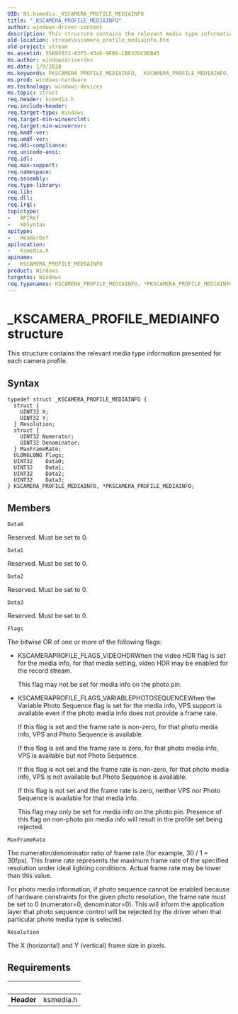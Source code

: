 ```yaml
---
UID: NS:ksmedia._KSCAMERA_PROFILE_MEDIAINFO
title: "_KSCAMERA_PROFILE_MEDIAINFO"
author: windows-driver-content
description: This structure contains the relevant media type information presented for each camera profile.
old-location: stream\kscamera_profile_mediainfo.htm
old-project: stream
ms.assetid: 55B9F032-A3F5-434E-9EB6-CB832DC0EB45
ms.author: windowsdriverdev
ms.date: 1/9/2018
ms.keywords: PKSCAMERA_PROFILE_MEDIAINFO, _KSCAMERA_PROFILE_MEDIAINFO, KSCAMERA_PROFILE_MEDIAINFO structure [Streaming Media Devices], *PKSCAMERA_PROFILE_MEDIAINFO, ksmedia/KSCAMERA_PROFILE_MEDIAINFO, KSCAMERA_PROFILE_MEDIAINFO, ksmedia/PKSCAMERA_PROFILE_MEDIAINFO, PKSCAMERA_PROFILE_MEDIAINFO structure pointer [Streaming Media Devices], stream.kscamera_profile_mediainfo
ms.prod: windows-hardware
ms.technology: windows-devices
ms.topic: struct
req.header: ksmedia.h
req.include-header: 
req.target-type: Windows
req.target-min-winverclnt: 
req.target-min-winversvr: 
req.kmdf-ver: 
req.umdf-ver: 
req.ddi-compliance: 
req.unicode-ansi: 
req.idl: 
req.max-support: 
req.namespace: 
req.assembly: 
req.type-library: 
req.lib: 
req.dll: 
req.irql: 
topictype:
-	APIRef
-	kbSyntax
apitype:
-	HeaderDef
apilocation:
-	Ksmedia.h
apiname:
-	KSCAMERA_PROFILE_MEDIAINFO
product: Windows
targetos: Windows
req.typenames: KSCAMERA_PROFILE_MEDIAINFO, *PKSCAMERA_PROFILE_MEDIAINFO
---
```


# _KSCAMERA_PROFILE_MEDIAINFO structure
This structure contains the relevant media type information presented for each camera profile.

## Syntax
````
typedef struct _KSCAMERA_PROFILE_MEDIAINFO {
  struct {
    UINT32 X;
    UINT32 Y;
  } Resolution;
  struct {
    UINT32 Numerator;
    UINT32 Denominator;
  } MaxFrameRate;
  ULONGLONG Flags;
  UINT32    Data0;
  UINT32    Data1;
  UINT32    Data2;
  UINT32    Data3;
} KSCAMERA_PROFILE_MEDIAINFO, *PKSCAMERA_PROFILE_MEDIAINFO;
````

## Members


`Data0`

Reserved. Must be set to 0.

`Data1`

Reserved. Must be set to 0.

`Data2`

Reserved. Must be set to 0.

`Data3`

Reserved. Must be set to 0.

`Flags`

The  bitwise OR of one or more of the following flags:

<ul>
<li>KSCAMERAPROFILE_FLAGS_VIDEOHDRWhen the video HDR flag is set for the media info, for that media setting, video HDR may be enabled for the record stream.

This flag may not be set for media info on the photo pin.

</li>
<li>KSCAMERAPROFILE_FLAGS_VARIABLEPHOTOSEQUENCEWhen the Variable Photo Sequence flag is set for the media info, VPS support is available even if the photo media info does not provide a frame rate.

If this flag is set and the frame rate is non-zero, for that photo media info, VPS and Photo Sequence is available.

If this flag is set and the frame rate is zero, for that photo media info, VPS is available but not Photo Sequence.

If this flag is not set and the  frame rate is non-zero, for that photo media info, VPS is not available but Photo Sequence is available.

If  this flag is not set and the frame rate is zero, neither VPS nor Photo Sequence is available for that media info.

This flag may only be set for media info on the photo pin.  Presence of this flag on non-photo pin media info will result in the profile set being rejected.

</li>
</ul>

`MaxFrameRate`

The numerator/denominator ratio of frame rate (for example, 30 / 1 = 30fps).  This frame rate represents the maximum frame rate of the specified resolution under ideal lighting conditions.  Actual frame rate may be lower than this value.

For photo media information, if photo sequence cannot be enabled because of hardware constraints for the given photo resolution, the frame rate must be set to 0 (numerator=0, denominator=0).  This will inform the application layer that photo sequence control will be rejected by the driver when that particular photo media type is selected.

`Resolution`

The X (horizontal) and Y (vertical) frame size in pixels.


## Requirements
| &nbsp; | &nbsp; |
| ---- |:---- |
| **Header** | ksmedia.h |